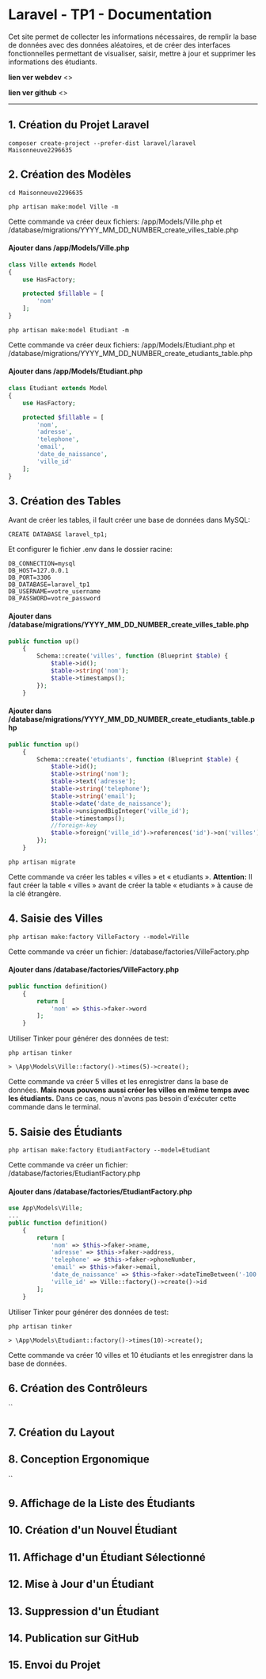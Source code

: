 # Laravel - TP1 - Documentation

Cet site permet de collecter les informations nécessaires, de remplir la base de données avec des données aléatoires, et de créer des interfaces fonctionnelles permettant de visualiser, saisir, mettre à jour et supprimer les informations des étudiants.

**lien ver webdev** <>

**lien ver github** <>

***********************************

## 1. Création du Projet Laravel 

`composer create-project --prefer-dist laravel/laravel Maisonneuve2296635`

## 2. Création des Modèles

`cd Maisonneuve2296635`

`php artisan make:model Ville -m`

Cette commande va créer deux fichiers: /app/Models/Ville.php et /database/migrations/YYYY_MM_DD_NUMBER_create_villes_table.php

#### Ajouter dans /app/Models/Ville.php

```php
class Ville extends Model
{
    use HasFactory;

    protected $fillable = [
        'nom'
    ];
}
```

`php artisan make:model Etudiant -m`

Cette commande va créer deux fichiers: /app/Models/Etudiant.php et /database/migrations/YYYY_MM_DD_NUMBER_create_etudiants_table.php

#### Ajouter dans /app/Models/Etudiant.php

```php
class Etudiant extends Model
{
    use HasFactory;

    protected $fillable = [
        'nom',
        'adresse',
        'telephone',
        'email',
        'date_de_naissance',
        'ville_id'
    ];
}
```

## 3. Création des Tables

Avant de créer les tables, il fault créer une base de données dans MySQL:

`CREATE DATABASE laravel_tp1;`

Et configurer le fichier .env dans le dossier racine:

```
DB_CONNECTION=mysql
DB_HOST=127.0.0.1
DB_PORT=3306
DB_DATABASE=laravel_tp1
DB_USERNAME=votre_username
DB_PASSWORD=votre_password
```

#### Ajouter dans /database/migrations/YYYY_MM_DD_NUMBER_create_villes_table.php

```php
public function up()
    {
        Schema::create('villes', function (Blueprint $table) {
            $table->id();
            $table->string('nom');
            $table->timestamps();
        });
    }
```

#### Ajouter dans /database/migrations/YYYY_MM_DD_NUMBER_create_etudiants_table.php

```php
public function up()
    {
        Schema::create('etudiants', function (Blueprint $table) {
            $table->id();
            $table->string('nom');
            $table->text('adresse');
            $table->string('telephone');
            $table->string('email');
            $table->date('date_de_naissance');
            $table->unsignedBigInteger('ville_id');
            $table->timestamps();
            //foreign-key
            $table->foreign('ville_id')->references('id')->on('villes')->onDelete('cascade');
        });
    }
```

`php artisan migrate`

Cette commande va créer les tables « villes » et « etudiants ». **Attention:** Il faut créer la table « villes » avant de créer la table « etudiants » à cause de la clé étrangère.

## 4. Saisie des Villes

`php artisan make:factory VilleFactory --model=Ville`

Cette commande va créer un fichier: /database/factories/VilleFactory.php

#### Ajouter dans /database/factories/VilleFactory.php

```php
public function definition()
    {
        return [
            'nom' => $this->faker->word
        ];
    }
```

Utiliser Tinker pour générer des données de test: 

`php artisan tinker`

`> \App\Models\Ville::factory()->times(5)->create();`

Cette commande va créer 5 villes et les enregistrer dans la base de données. **Mais nous pouvons aussi créer les villes en même temps avec les étudiants.** Dans ce cas, nous n'avons pas besoin d'exécuter cette commande dans le terminal. 

## 5. Saisie des Étudiants

`php artisan make:factory EtudiantFactory --model=Etudiant`

Cette commande va  créer un fichier: /database/factories/EtudiantFactory.php

#### Ajouter dans /database/factories/EtudiantFactory.php

```php
use App\Models\Ville;
...
public function definition()
    {
        return [
            'nom' => $this->faker->name,
            'adresse' => $this->faker->address,
            'telephone' => $this->faker->phoneNumber,
            'email' => $this->faker->email,
            'date_de_naissance' => $this->faker->dateTimeBetween('-100 years', 'now')->format('Y-m-d'),
            'ville_id' => Ville::factory()->create()->id
        ];
    }
```

Utiliser Tinker pour générer des données de test: 

`php artisan tinker`

`> \App\Models\Etudiant::factory()->times(10)->create();`

Cette commande va créer 10 villes et 10 étudiants et les enregistrer dans la base de données.

## 6. Création des Contrôleurs

``

## 7. Création du Layout

## 8. Conception Ergonomique

``

## 9. Affichage de la Liste des Étudiants


## 10. Création d'un Nouvel Étudiant

## 11. Affichage d'un Étudiant Sélectionné


## 12. Mise à Jour d'un Étudiant

## 13. Suppression d'un Étudiant

## 14. Publication sur GitHub

## 15. Envoi du Projet

